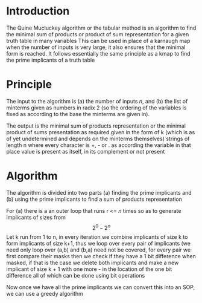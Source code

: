 # Introduction
The Quine Mucluckey algorithm or the tabular method is an algorithm to find the minimal sum of products or product of sum representation for a given truth table in many variables
This can be used in place of a karnaugh map when the number of inputs is very large, it also ensures that the minimal form is reached. It follows essentially the same principle as a kmap to find the prime implicants of a truth table


# Principle
The input to the algorithm is (a) the number of inputs _n_, and (b) the list of minterms given as numbers in radix 2 (so the ordering of the variables is fixed as according to the base the minterms are given in).

The output is the minimal sum of products representation or the minimal product of sums presentation as required given in the form of k (which is as of yet undetermined and depends on the minterms themselves) strings of length n where every character is +, - or . as according the variable in that place value is present as itself, in its complement or not present 

# Algorithm

The algorithm is divided into two parts (a) finding the prime implicants and (b) using the prime implicants to find a sum of products representation

For (a) there is a an outer loop that runs r <= _n_ times so as to generate implicants of sizes from
$$
2^0 - 2^{n}
$$
Let k run from 1 to n, in every iteration we combine implicants of size k to form implicants of size k+1, thus we loop over every pair of implicants (we need only loop over (a,b) and (b,a) need not be covered, for every pair we first compare their masks then we check if they have a 1 bit difference when masked, if that is the case we delete both implicants and make a new implicant of size k + 1 with one more - in the location of the one bit difference all of which can be done using bit operations

Now once we have all the prime implicants we can convert this into an SOP, we can use a greedy algorithm
